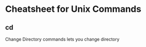 # Cheatsheet for Unix Commands  
## **cd**     
Change Directory commands lets you change directory   
